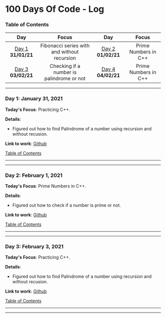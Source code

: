 
# 100 Days Of Code - Log
<a name="toc"></a>
### Table of Contents 
|Day|Focus|Day|Focus|
|:---:|:-----:|:---:|:-----:|
|[Day 1](#day-1) **31/01/21**|Fibonacci series with and without recursion|[Day 2](#day-2) **01/02/21**|Prime Numbers in C++|
|[Day 3](#day-3) **03/02/21**|Checking if a number is palindrome or not|[Day 4](#day-4) **04/02/21**|Prime Numbers in C++|


----------
<a name="day-1"></a>
### Day 1: January 31, 2021 

**Today's Focus**: Practicing C++.

**Details**:

 - Figured out how to find Palindrome of a number using recursion and without recusion.
 
**Link to work**: [Github](https://github.com/getemratan/CPP-Programs/blob/master/FibonacciSeries.cpp)

[Table of Contents](#toc)

----------
----------
<a name="day-2"></a>
### Day 2: February 1, 2021 

**Today's Focus**: Prime Numbers in C++.

**Details**:

 - Figured out how to check if a number is prime or not.
 
**Link to work**: [Github](https://github.com/getemratan/CPP-Programs/blob/master/PrimeNumber.cpp)

[Table of Contents](#toc)

----------
----------
<a name="day-3"></a>
### Day 3: February 3, 2021 

**Today's Focus**: Practicing C++.

**Details**:

 - Figured out how to find Palindrome of a number using recursion and without recusion.
 
**Link to work**: [Github](https://github.com/getemratan/CPP-Programs/blob/master/PalindromeNumber.cpp)

[Table of Contents](#toc)

----------
----------
